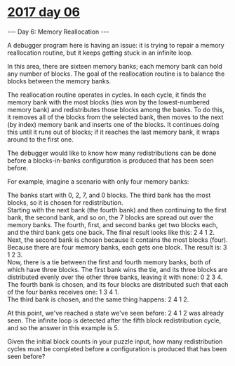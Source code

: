 # [2017 day 06](https://adventofcode.com/2017/day/6)

--- Day 6: Memory Reallocation ---

A debugger program here is having an issue: it is trying to repair a memory reallocation routine, but it keeps getting stuck in an infinite loop.



In this area, there are sixteen memory banks; each memory bank can hold any number of blocks. The goal of the reallocation routine is to balance the blocks between the memory banks.



The reallocation routine operates in cycles. In each cycle, it finds the memory bank with the most blocks (ties won by the lowest-numbered memory bank) and redistributes those blocks among the banks. To do this, it removes all of the blocks from the selected bank, then moves to the next (by index) memory bank and inserts one of the blocks. It continues doing this until it runs out of blocks; if it reaches the last memory bank, it wraps around to the first one.



The debugger would like to know how many redistributions can be done before a blocks-in-banks configuration is produced that has been seen before.



For example, imagine a scenario with only four memory banks:



The banks start with 0, 2, 7, and 0 blocks. The third bank has the most blocks, so it is chosen for redistribution.\
Starting with the next bank (the fourth bank) and then continuing to the first bank, the second bank, and so on, the 7 blocks are spread out over the memory banks. The fourth, first, and second banks get two blocks each, and the third bank gets one back. The final result looks like this: 2 4 1 2.\
Next, the second bank is chosen because it contains the most blocks (four). Because there are four memory banks, each gets one block. The result is: 3 1 2 3.\
Now, there is a tie between the first and fourth memory banks, both of which have three blocks. The first bank wins the tie, and its three blocks are distributed evenly over the other three banks, leaving it with none: 0 2 3 4.\
The fourth bank is chosen, and its four blocks are distributed such that each of the four banks receives one: 1 3 4 1.\
The third bank is chosen, and the same thing happens: 2 4 1 2.



At this point, we've reached a state we've seen before: 2 4 1 2 was already seen. The infinite loop is detected after the fifth block redistribution cycle, and so the answer in this example is 5.



Given the initial block counts in your puzzle input, how many redistribution cycles must be completed before a configuration is produced that has been seen before?



